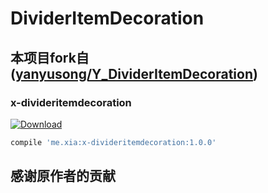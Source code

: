# DividerItemDecoration
## 本项目fork自([yanyusong/Y_DividerItemDecoration](https://github.com/yanyusong/Y_DividerItemDecoration))

### x-divideritemdecoration
[ ![Download](https://api.bintray.com/packages/weixia/maven/x-divideritemdecoration/images/download.svg) ](https://bintray.com/weixia/maven/x-divideritemdecoration/_latestVersion)
```groovy
compile 'me.xia:x-divideritemdecoration:1.0.0'
```

## 感谢原作者的贡献

